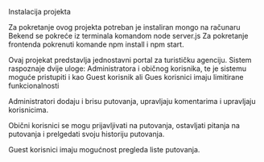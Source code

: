 Instalacija projekta

Za pokretanje ovog projekta potreban je instaliran mongo na računaru
Bekend se pokreće iz terminala komandom node server.js
Za pokretanje frontenda pokrenuti komande npm install i npm start.

Ovaj projekat predstavlja jednostavni portal za turističku agenciju.
Sistem raspoznaje dvije uloge: Administratora i običnog korisnika, te je sistemu moguće pristupiti i kao Guest korisnik ali Gues korisnici imaju limitirane funkcionalnosti

Administratori dodaju i brisu putovanja, upravljaju komentarima i upravljaju korisnicima.

Obični korisnici se mogu prijavljivati na putovanja, ostavljati pitanja na putovanja i prelgedati svoju historiju putovanja.

Guest korisnici imaju mogućnost pregleda liste putovanja.